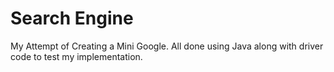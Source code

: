 # Search Engine
My Attempt of Creating a Mini Google. All done using Java along with driver code to test my implementation.
